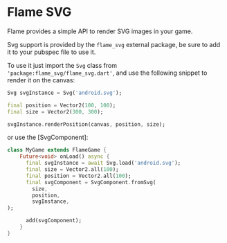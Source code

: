 # Flame SVG

Flame provides a simple API to render SVG images in your game.

Svg support is provided by the `flame_svg` external package, be sure to add it to your pubspec file
to use it.

To use it just import the `Svg` class from `'package:flame_svg/flame_svg.dart'`, and use the
following snippet to render it on the canvas:

```dart
Svg svgInstance = Svg('android.svg');

final position = Vector2(100, 100);
final size = Vector2(300, 300);

svgInstance.renderPosition(canvas, position, size);
```

or use the [SvgComponent]:

```dart
class MyGame extends FlameGame {
    Future<void> onLoad() async {
      final svgInstance = await Svg.load('android.svg');
      final size = Vector2.all(100);
      final position = Vector2.all(100);
      final svgComponent = SvgComponent.fromSvg(
        size, 
        position, 
        svgInstance,
);

      add(svgComponent);
    }
}
```
